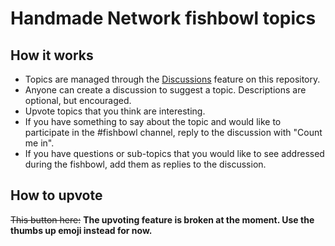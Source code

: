 # Handmade Network fishbowl topics

## How it works

* Topics are managed through the [Discussions](https://github.com/AsafGartner/hmn_fishbowl/discussions) feature on this repository.
* Anyone can create a discussion to suggest a topic. Descriptions are optional, but encouraged.
* Upvote topics that you think are interesting.
* If you have something to say about the topic and would like to participate in the #fishbowl channel, reply to the discussion with "Count me in".
* If you have questions or sub-topics that you would like to see addressed during the fishbowl, add them as replies to the discussion.

## How to upvote

~~This button here:~~ __The upvoting feature is broken at the moment. Use the thumbs up emoji instead for now.__
